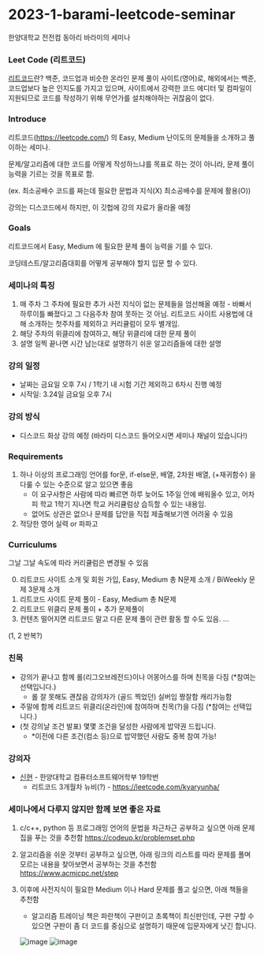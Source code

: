 # 2023-1-barami-leetcode-seminar

한양대학교 전전컴 동아리 바라미의 세미나 

### Leet Code (리트코드)
[리트코드](https://leetcode.com/)란? 백준, 코드업과 비슷한 온라인 문제 풀이 사이트(영어)로, 해외에서는 백준, 코드업보다 높은 인지도를 가지고 있으며, 사이트에서 강력한 코드 에디터 및 컴파일이 지원되므로 코드를 작성하기 위해 무언가를 설치해야하는 귀찮음이 없다. 

### Introduce

리트코드(https://leetcode.com/) 의 Easy, Medium 난이도의 문제들을 소개하고 풀이하는 세미나.

문제/알고리즘에 대한 코드를 어떻게 작성하느냐를 목표로 하는 것이 아니라, 문제 풀이 능력을 기르는 것을 목표로 함. 

(ex. 최소공배수 코드를 짜는데 필요한 문법과 지식(X) 최소공배수를 문제에 활용(O))

강의는 디스코드에서 하지만, 이 깃헙에 강의 자료가 올라올 예정 


### Goals

리트코드에서 Easy, Medium 에 필요한 문제 풀이 능력을 기를 수 있다. 

코딩테스트/알고리즘대회를 어떻게 공부해야 할지 입문 할 수 있다.

### 세미나의 특징
1. 매 주차 그 주차에 필요한 추가 사전 지식이 없는 문제들을 엄선해올 예정 - 바빠서 하루이틀 빠졌다고 그 다음주차 참여 못하는 것 아님. 리트코드 사이트 사용법에 대해 소개하는 첫주차를 제외하고 커리큘럼이 모두 별개임. 
2. 해당 주차의 위클리에 참여하고, 해당 위클리에 대한 문제 풀이
3. 설명 일찍 끝나면 시간 남는대로 설명하기 쉬운 알고리즘들에 대한 설명

### 강의 일정
- 날짜는 금요일 오후 7시 / 1학기 내 시험 기간 제외하고 6차시 진행 예정
- 시작일: 3.24일 금요일 오후 7시

### 강의 방식
- 디스코드 화상 강의 예정 (바라미 디스코드 들어오시면 세미나 채널이 있습니다!)

### Requirements 
1. 하나 이상의 프로그래밍 언어를 for문, if-else문, 배열, 2차원 배열, (+재귀함수) 을 다룰 수 있는 수준으로 알고 있으면 좋음
    - 이 요구사항은 사람에 따라 빠르면 하루 늦어도 1주일 안에 배워올수 있고, 어차피 학교 1학기 지나면 학교 커리큘럼상 습득할 수 있는 내용임.
    - 없어도 상관은 없으나 문제를 답안을 직접 제출해보기엔 어려울 수 있음 
2. 적당한 영어 실력 or 파파고  


### Curriculums 

그날 그날 속도에 따라 커리큘럼은 변경될 수 있음 

0. 리트코드 사이트 소개 및 회원 가입, Easy, Medium 총 N문제 소개 / BiWeekly 문제 3문제 소개 
1. 리트코드 사이트 문제 풀이 - Easy, Medium 총 N문제
2. 리트코드 위클리 문제 풀이 + 추가 문제풀이 
3. 컨텐츠 떨어지면 리트코드 말고 다른 문제 풀이 관련 활동 할 수도 있음. 
...

(1, 2 반복?) 

### 친목 
- 강의가 끝나고 함께 롤(리그오브레전드)이나 어몽어스를 하며 친목을 다짐 (*참여는 선택입니다.)
  - 롤 잘 못해도 괜찮음 강의자가 (골드 찍었던) 실버임 짱잘함 캐리가능함 
- 주말에 함께 리트코드 위클리(온라인)에 참여하며 친목(?)을 다짐 (*참여는 선택입니다.) 
- (첫 강의날 조건 발표) 몇몇 조건을 달성한 사람에게 밥약권 드립니다.
  - *이전에 다른 조건(컴소 등)으로 밥약했던 사람도 중복 참여 가능!


### 강의자
- [신현](https://github.com/kyaryunha) - 한양대학교 컴퓨터소프트웨어학부 19학번  
    - 리트코드 3개월차 뉴비(?) - https://leetcode.com/kyaryunha/ 

### 세미나에서 다루지 않지만 함께 보면 좋은 자료

1. c/c++, python 등 프로그래밍 언어의 문법을 차근차근 공부하고 싶으면 아래 문제집을 푸는 것을 추천함
    https://codeup.kr/problemset.php
2. 알고리즘을 쉬운 것부터 공부하고 싶으면, 아래 링크의 리스트를 따라 문제를 풀며 모르는 내용을 찾아보면서 공부하는 것을 추천함 
    https://www.acmicpc.net/step 
3. 이후에 사전지식이 필요한 Medium 이나 Hard 문제를 풀고 싶으면,  아래 책들을 추천함
    - 알고리즘 트레이닝 책은 파란책이 구판이고 초록책이 최신판인데, 구판 구할 수 있으면 구판이 좀 더 코드를 중심으로 설명하기 때문에 입문자에게 낫긴 합니다.
  
    ![image](https://user-images.githubusercontent.com/37409087/222962846-04f344b7-c785-4d78-85f5-8f6b7eea30f4.png)
    ![image](https://user-images.githubusercontent.com/37409087/222962859-9ccc3eff-9a5d-4d10-a53d-417c10f176fd.png)




